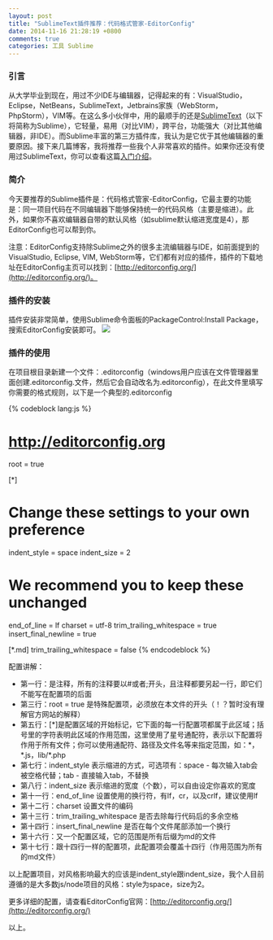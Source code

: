```yaml
---
layout: post
title: "SublimeText插件推荐：代码格式管家-EditorConfig"
date: 2014-11-16 21:28:19 +0800
comments: true
categories: 工具 Sublime
---
```

### 引言
  从大学毕业到现在，用过不少IDE与编辑器，记得起来的有：VisualStudio，Eclipse，NetBeans，SublimeText，Jetbrains家族（WebStorm，PhpStorm），VIM等。在这么多小伙伴中，用的最顺手的还是[SublimeText](http://www.sublimetext.com)（以下将简称为Sublime），它轻量，易用（对比VIM），跨平台，功能强大（对比其他编辑器，非IDE）。而Sublime丰富的第三方插件库，我认为是它优于其他编辑器的重要原因。接下来几篇博客，我将推荐一些我个人非常喜欢的插件。如果你还没有使用过SublimeText，你可以查看这篇[入门介绍](http://www.iplaysoft.com/sublimetext.html)。

### 简介
  今天要推荐的Sublime插件是：代码格式管家-EditorConfig，它最主要的功能是：同一项目代码在不同编辑器下能够保持统一的代码风格（主要是缩进）。此外，如果你不喜欢编辑器自带的默认风格（如sublime默认缩进宽度是4），那EditorConfig也可以帮到你。<!-- more -->
  
  注意：EditorConfig支持除Sublime之外的很多主流编辑器与IDE，如前面提到的VisualStudio, Eclipse, VIM, WebStorm等，它们都有对应的插件，插件的下载地址在EditorConfig主页可以找到：[http://editorconfig.org/](http://editorconfig.org/)。

### 插件的安装
  插件安装非常简单，使用Sublime命令面板的PackageControl:Install Package，搜索EditorConfig安装即可。
  <img src="{{ root_url }}/images/custom/sublime-install.png" />

### 插件的使用
  在项目根目录新建一个文件：.editorconfig（windows用户应该在文件管理器里面创建.editorconfig.文件，然后它会自动改名为.editorconfig），在此文件里填写你需要的格式规则，以下是一个典型的.editorconfig

{% codeblock lang:js %}
# http://editorconfig.org

root = true

[*]
# Change these settings to your own preference
indent_style = space
indent_size = 2

# We recommend you to keep these unchanged
end_of_line = lf
charset = utf-8
trim_trailing_whitespace = true
insert_final_newline = true

[*.md]
trim_trailing_whitespace = false
{% endcodeblock %}

配置讲解：
<ul>
<li>第一行：是注释，所有的注释要以#或者;开头，且注释都要另起一行，即它们不能写在配置项的后面</li>
<li>第三行：root = true 是特殊配置项，必须放在本文件的开头（！？暂时没有理解官方网站的解释）</li>
<li>第五行：[*]是配置区域的开始标记，它下面的每一行配置项都属于此区域；括号里的字符表明此区域的作用范围，这里使用了星号通配符，表示以下配置将作用于所有文件；你可以使用通配符、路径及文件名等来指定范围，如：*，*.js，lib/*.php</li>
<li>第七行：indent_style 表示缩进的方式，可选项有：space - 每次输入tab会被空格代替；tab - 直接输入tab，不替换</li>
<li>第八行：indent_size 表示缩进的宽度（个数），可以自由设定你喜欢的宽度</li>
<li>第十一行：end_of_line 设置使用的换行符，有lf，cr，以及crlf，建议使用lf</li>
<li>第十二行：charset 设置文件的编码</li>
<li>第十三行：trim_trailing_whitespace 是否去除每行代码后的多余空格</li>
<li>第十四行：insert_final_newline 是否在每个文件尾部添加一个换行</li>
<li>第十六行：又一个配置区域，它的范围是所有后缀为md的文件</li>
<li>第十七行：跟十四行一样的配置项，此配置项会覆盖十四行（作用范围为所有的md文件）</li>
</ul>

以上配置项目，对风格影响最大的应该是indent_style跟indent_size，我个人目前遵循的是大多数js/node项目的风格：style为space，size为2。

更多详细的配置，请查看EditorConfig官网：[http://editorconfig.org/](http://editorconfig.org/)

以上。